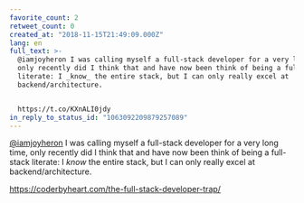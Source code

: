 ```yaml
---
favorite_count: 2
retweet_count: 0
created_at: "2018-11-15T21:49:09.000Z"
lang: en
full_text: >-
  @iamjoyheron I was calling myself a full-stack developer for a very long time,
  only recently did I think that and have now been think of being a full-stack
  literate: I _know_ the entire stack, but I can only really excel at
  backend/architecture.


  https://t.co/KXnALI0jdy
in_reply_to_status_id: "1063092209879257089"
---
```


[@iamjoyheron](https://twitter.com/iamjoyheron) I was calling myself a
full-stack developer for a very long time, only recently did I think that and
have now been think of being a full-stack literate: I _know_ the entire stack,
but I can only really excel at backend/architecture.

<https://coderbyheart.com/the-full-stack-developer-trap/>

